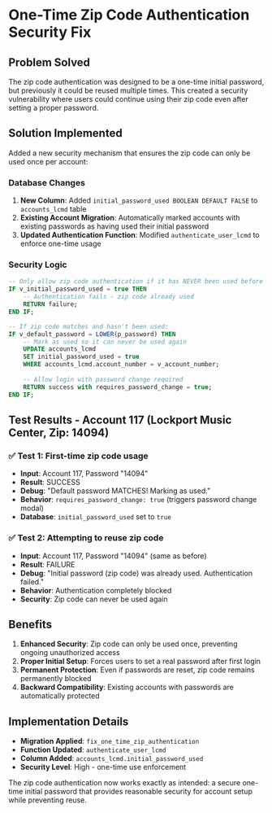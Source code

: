 # One-Time Zip Code Authentication Security Fix

## Problem Solved
The zip code authentication was designed to be a one-time initial password, but previously it could be reused multiple times. This created a security vulnerability where users could continue using their zip code even after setting a proper password.

## Solution Implemented
Added a new security mechanism that ensures the zip code can only be used once per account:

### Database Changes
1. **New Column**: Added `initial_password_used BOOLEAN DEFAULT FALSE` to `accounts_lcmd` table
2. **Existing Account Migration**: Automatically marked accounts with existing passwords as having used their initial password
3. **Updated Authentication Function**: Modified `authenticate_user_lcmd` to enforce one-time usage

### Security Logic
```sql
-- Only allow zip code authentication if it has NEVER been used before
IF v_initial_password_used = true THEN
    -- Authentication fails - zip code already used
    RETURN failure;
END IF;

-- If zip code matches and hasn't been used:
IF v_default_password = LOWER(p_password) THEN
    -- Mark as used so it can never be used again
    UPDATE accounts_lcmd 
    SET initial_password_used = true 
    WHERE accounts_lcmd.account_number = v_account_number;
    
    -- Allow login with password change required
    RETURN success with requires_password_change = true;
END IF;
```

## Test Results - Account 117 (Lockport Music Center, Zip: 14094)

### ✅ Test 1: First-time zip code usage
- **Input**: Account 117, Password "14094"
- **Result**: SUCCESS
- **Debug**: "Default password MATCHES! Marking as used."
- **Behavior**: `requires_password_change: true` (triggers password change modal)
- **Database**: `initial_password_used` set to `true`

### ✅ Test 2: Attempting to reuse zip code
- **Input**: Account 117, Password "14094" (same as before)
- **Result**: FAILURE
- **Debug**: "Initial password (zip code) was already used. Authentication failed."
- **Behavior**: Authentication completely blocked
- **Security**: Zip code can never be used again

## Benefits
1. **Enhanced Security**: Zip code can only be used once, preventing ongoing unauthorized access
2. **Proper Initial Setup**: Forces users to set a real password after first login
3. **Permanent Protection**: Even if passwords are reset, zip code remains permanently blocked
4. **Backward Compatibility**: Existing accounts with passwords are automatically protected

## Implementation Details
- **Migration Applied**: `fix_one_time_zip_authentication` 
- **Function Updated**: `authenticate_user_lcmd`
- **Column Added**: `accounts_lcmd.initial_password_used`
- **Security Level**: High - one-time use enforcement

The zip code authentication now works exactly as intended: a secure one-time initial password that provides reasonable security for account setup while preventing reuse.
